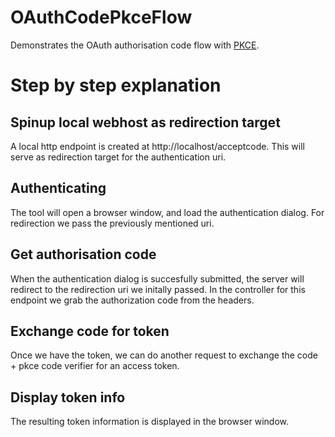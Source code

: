 # OAuthCodePkceFlow
Demonstrates the OAuth authorisation code flow with [PKCE](https://oauth.net/2/pkce/).

# Step by step explanation

## Spinup local webhost as redirection target

A local http endpoint is created at http://localhost/acceptcode. This will serve as redirection target for the authentication uri.

## Authenticating

The tool will open a browser window, and load the authentication dialog. For redirection we pass the previously mentioned uri.

## Get authorisation code

When the authentication dialog is succesfully submitted, the server will redirect to the redirection uri we initally passed. In the controller for this endpoint we grab the authorization code from the headers.

## Exchange code for token

Once we have the token, we can do another request to exchange the code + pkce code verifier for an access token. 

## Display token info

The resulting token information is displayed in the browser window.
